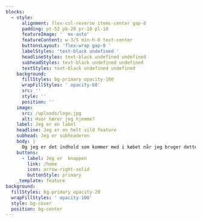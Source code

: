 ```yaml
---
blocks:
  - style:
      alignment: flex-col-reverse items-center gap-8
      padding: pt-52 pb-20 pr-10 pl-10
      featureImage: '  mx-auto'
      featureContent: w-3/5 min-h-0 text-center
      buttonsLayout: 'flex-wrap gap-0 '
      labelStyles: 'text-black undefined '
      headlineStyles: text-black undefined undefined
      subheadStyles: text-black undefined undefined
      textStyles: text-black undefined undefined
    background:
      fillStyles: bg-primary opacity-100
      wrapFillStyles: ' opacity-60'
      src: ''
      style: ''
      position: ''
    image:
      src: /uploads/logo.jpg
      alt: Hvor hører jeg hjemme?
    label: Jeg er en label
    headline: Jeg er en helt vild feature
    subhead: Jeg er subheaderen
    body: |
      Og jeg er det indhold som kommer med i købet når jeg bruger dette.
    buttons:
      - label: Jeg er  knappen
        link: /home
        icon: arrow-right-solid
        buttonStyle: primary
    _template: feature
background:
  fillStyles: bg-primary opacity-20
  wrapFillStyles: ' opacity-100'
  style: bg-cover
  position: bg-center
---
```


